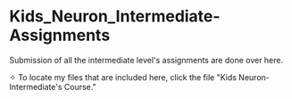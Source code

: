 # Kids_Neuron_Intermediate-Assignments
Submission of all the intermediate level's assignments are done over here.

✧ To locate my files that are included here, click the file "Kids Neuron-Intermediate's Course."
